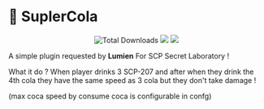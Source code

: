 # 🍾 SuplerCola

<p align="center">
  <img src="https://img.shields.io/github/downloads/Konoaru384/SuperCola/total?style=for-the-badge" alt="Total Downloads"/>
  <img src="https://img.shields.io/badge/EXILED-9.6.0+-blueviolet?style=for-the-badge" />
    <img src="https://img.shields.io/badge/Discord-Join%20Us-7289DA?style=for-the-badge&logo=discord" />
  </a>
</p>


A simple plugin requested by **Lumien** For SCP Secret Laboratory !

What it do ? 
When player drinks 3 SCP-207 and after when they drink the 4th cola they have the same speed as 3 cola but they don't take damage !

(max coca speed by consume coca is configurable in confg)
